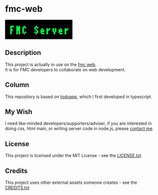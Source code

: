# fmc-web

[![Banner](https://github.com/bella2391/branding/blob/master/banner/fmc.png "Banner")](https://keyp.f5.si/)  

## Description
This project is actually in use on the [fmc web](https://keyp.f5.si/dev/).  
It is for FMC developers to collaborate on web development.  

## Column
This repository is based on [todoapp](https://github.com/bella2391/todoapp), which I first developed in typescript.  

## My Wish
I need like-minded developers/supporters/adviser, if you are interested in doing css, html main, or writing server code in node.js, please [contact me](https://github.com/bella2391#contact-).

## License
This project is licensed under the MIT License - see the [LICENSE.txt](LICENSE.txt)

## Credits
This project uses other external assets someone creates - see the [CREDITS.txt](CREDITS.txt)
